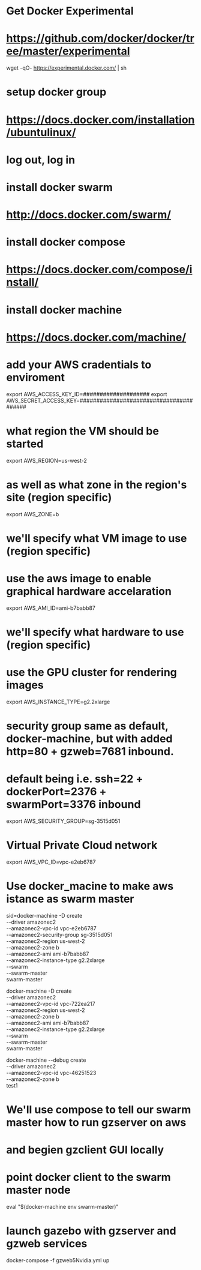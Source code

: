 # Get Docker Experimental
# https://github.com/docker/docker/tree/master/experimental
wget -qO- https://experimental.docker.com/ | sh

# setup docker group
# https://docs.docker.com/installation/ubuntulinux/
# log out, log in

# install docker swarm
# http://docs.docker.com/swarm/

# install docker compose
# https://docs.docker.com/compose/install/

# install docker machine
# https://docs.docker.com/machine/

# add your AWS cradentials to enviroment
export AWS_ACCESS_KEY_ID=####################
export AWS_SECRET_ACCESS_KEY=########################################



# what region the VM should be started
export AWS_REGION=us-west-2
# as well as what zone in the region's site (region specific)
export AWS_ZONE=b
# we'll specify what VM image to use (region specific)
# use the aws image to enable graphical hardware accelaration
export AWS_AMI_ID=ami-b7babb87
# we'll specify what hardware to use (region specific)
# use the GPU cluster for rendering images
export AWS_INSTANCE_TYPE=g2.2xlarge
# security group same as default, docker-machine, but with added http=80 + gzweb=7681 inbound.
# default being i.e. ssh=22 + dockerPort=2376 + swarmPort=3376 inbound
export AWS_SECURITY_GROUP=sg-3515d051
# Virtual Private Cloud network
export AWS_VPC_ID=vpc-e2eb6787


# Use docker_macine to make aws istance as swarm master
sid=docker-machine -D create \
    --driver amazonec2 \
    --amazonec2-vpc-id vpc-e2eb6787 \
    --amazonec2-security-group sg-3515d051 \
    --amazonec2-region us-west-2 \
    --amazonec2-zone b \
    --amazonec2-ami ami-b7babb87 \
    --amazonec2-instance-type g2.2xlarge \
    --swarm \
    --swarm-master \
    swarm-master

docker-machine -D create \
    --driver amazonec2 \
    --amazonec2-vpc-id vpc-722ea217 \
    --amazonec2-region us-west-2 \
    --amazonec2-zone b \
    --amazonec2-ami ami-b7babb87 \
    --amazonec2-instance-type g2.2xlarge \
    --swarm \
    --swarm-master \
    swarm-master

docker-machine --debug create \
    --driver amazonec2 \
    --amazonec2-vpc-id vpc-46251523 \
    --amazonec2-zone b \
    test1


# We'll use compose to tell our swarm master how to run gzserver on aws
# and begien gzclient GUI locally
#

# point docker client to the swarm master node
eval "$(docker-machine env swarm-master)"

# launch gazebo with gzserver and gzweb services
docker-compose -f gzweb5Nvidia.yml up
